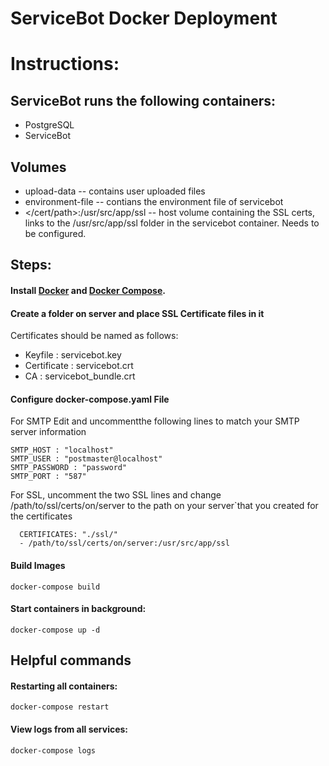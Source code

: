 # ServiceBot Docker Deployment


# Instructions:

## ServiceBot runs the following containers:
- PostgreSQL
- ServiceBot

## Volumes 
  - upload-data -- contains user uploaded files 
  - environment-file -- contians the environment file of servicebot
  - </cert/path>:/usr/src/app/ssl -- host volume containing the SSL certs,
    links to the /usr/src/app/ssl folder in the servicebot container. 
    Needs to be configured.

## Steps:

#### Install [Docker](http://docs.docker.com/installation/) and [Docker Compose](https://docs.docker.com/compose/install/).

#### Create a folder on server and place SSL Certificate files in it
Certificates should be named as follows:
- Keyfile : servicebot.key
- Certificate : servicebot.crt
- CA : servicebot_bundle.crt



#### Configure docker-compose.yaml File

For SMTP Edit and uncommentthe following lines to match
 your SMTP server information
 
    SMTP_HOST : "localhost"
    SMTP_USER : "postmaster@localhost"
    SMTP_PASSWORD : "password"
    SMTP_PORT : "587"

For SSL, uncomment the two SSL lines and change /path/to/ssl/certs/on/server
to the path on your server`that you created for the certificates
     
      CERTIFICATES: "./ssl/"
      - /path/to/ssl/certs/on/server:/usr/src/app/ssl


#### Build Images
    
    docker-compose build
#### Start containers in background:
    
    docker-compose up -d
## Helpful commands
#### Restarting all containers:
    
    docker-compose restart
#### View logs from all services:
    
    docker-compose logs
